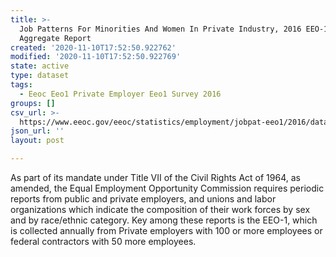 ```yaml
---
title: >-
  Job Patterns For Minorities And Women In Private Industry, 2016 EEO-1 NAICS-2
  Aggregate Report
created: '2020-11-10T17:52:50.922762'
modified: '2020-11-10T17:52:50.922769'
state: active
type: dataset
tags:
  - Eeoc Eeo1 Private Employer Eeo1 Survey 2016
groups: []
csv_url: >-
  https://www.eeoc.gov/eeoc/statistics/employment/jobpat-eeo1/2016/datasets/year16_nac2.txt
json_url: ''
layout: post

---
```

As part of its mandate under Title VII of the Civil Rights Act of 1964, as amended, the Equal Employment Opportunity Commission requires periodic reports from public and private employers, and unions and labor organizations which indicate the composition of their work forces by sex and by race/ethnic category. Key among these reports is the EEO-1, which is collected annually from Private employers with 100 or more employees or federal contractors with 50 more employees.
